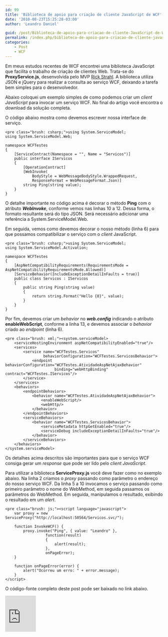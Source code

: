 ```yaml
---
id: 99
title: 'Biblioteca de apoio para criação de cliente JavaScript de WCF'
date: '2010-08-23T15:25:28-03:00'
author: 'Leandro Daniel'

guid: /post/Biblioteca-de-apoio-para-criacao-de-cliente-JavaScript-de-WCF.aspx
permalink: /index.php/biblioteca-de-apoio-para-criacao-de-cliente-javascript-de-wcf/
categories:
    - Post
    - WCF
---
```


Em meus estudos recentes de WCF encontrei uma biblioteca JavaScript que facilita o trabalho de criação de clientes Web. Trata-se do **ProxyService.js**, desenvolvida pelo MVP [Rick Strahl](http://www.west-wind.com/weblog/). A biblioteca utiliza JSON e jQuery para realizar a consulta ao serviço WCF, deixando a tarefa bem simples para o desenvolvedor.

Abaixo coloquei um exemplo simples de como podemos criar um *client* *JavaScript* para invocar um serviço WCF. No final do artigo você encontra o download da solução completa.

O código abaixo mostra como devemos escrever nossa interface de serviço.

```
<pre class="brush: csharp;">using System.ServiceModel;
using System.ServiceModel.Web;

namespace WCFTestes
{
    [ServiceContract(Namespace = "", Name = "Servicos")]
    public interface IServicos
    {
        [OperationContract]
        [WebInvoke(
            BodyStyle = WebMessageBodyStyle.WrappedRequest, 
            ResponseFormat = WebMessageFormat.Json)]
        string Ping(string value);
    }
}
```

O detalhe importante no código acima é decorar o método **Ping** com o atributo ***WebInvoke***, conforme vemos nas linhas 10 a 12. Dessa forma, o formato resultante será do tipo JSON. Será necessário adicionar uma referência a System.ServiceModel.Web.

Em seguida, vemos como devemos decorar o nosso método (linha 6) para que possamos compatibilizar o serviço com o *client* JavaScript.

```
<pre class="brush: csharp;">using System.ServiceModel;
using System.ServiceModel.Activation;

namespace WCFTestes
{
    [AspNetCompatibilityRequirements(RequirementsMode = AspNetCompatibilityRequirementsMode.Allowed)]
    [ServiceBehavior(IncludeExceptionDetailInFaults = true)]
    public class Servicos : IServicos
    {
        public string Ping(string value)
        {
            return string.Format("Hello {0}", value);
        }
    }
}
```

Por fim, devemos criar um *behavior* no ***web.config*** indicando o atributo **enableWebScript**, conforme a linha 13, e devemos associar o *behavior* criado ao *endpoint* (linha 6).

```
<pre class="brush: xml;"><system.serviceModel>
    <serviceHostingEnvironment aspNetCompatibilityEnabled="true"/>
    <services>
        <service name="WCFTestes.Servicos" 
                 behaviorConfiguration="WCFTestes.ServicosBehavior">
            <endpoint behaviorConfiguration="WCFTestes.AtividadeAspNetAjaxBehavior" 
                      binding="webHttpBinding" contract="WCFTestes.IServicos"/>
        </service>
    </services>
    <behaviors>
        <endpointBehaviors>
            <behavior name="WCFTestes.AtividadeAspNetAjaxBehavior">
                <enableWebScript/>
                <webHttp/>
            </behavior>
        </endpointBehaviors>
        <serviceBehaviors>
            <behavior name="WCFTestes.ServicosBehavior">
                <serviceMetadata httpGetEnabled="true"/>
                <serviceDebug includeExceptionDetailInFaults="true"/>
            </behavior>
        </serviceBehaviors>
    </behaviors>
</system.serviceModel>
```

Os detalhes acima descritos são importantes para que o serviço WCF consiga gerar um *response* que pode ser lido pelo *client* *JavaScript*.

Para utilizar a biblioteca **ServiceProxy.js** você deve fazer como no exemplo abaixo. Na linha 2 criamos o *proxy* passando como parâmetro o endereço do nosso serviço WCF. Da linha 5 a 10 invocamos o serviço passando como primeiro parâmetro o nome do WebMethod, em seguida passamos os parâmetros do WebMethod. Em seguida, manipulamos o resultado, exibindo o resultado em um *alert*.

```
<pre class="brush: js;"><script language="javascript">
    var proxy = new ServiceProxy("http://localhost:50564/Servicos.svc/");
    
    function InvokeWCF() {
        proxy.invoke("Ping", { value: "Leandro" },
                  function(result) 
                  {
                      alert(result);
                  },
                  onPageError);           
    }

    function onPageError(error) {
        alert("Ocorreu um erro: " + error.message);
    }
</script>
```

O código-fonte completo deste post pode ser baixado no link abaixo.

<iframe frameborder="0" marginheight="0" marginwidth="0" scrolling="no" src="http://cid-682bb4abc622d264.office.live.com/embedicon.aspx/.Public/WCFJavaScriptClient.zip" style="padding-bottom: 0px; background-color: #fcfcfc; padding-left: 0px; width: 98px; padding-right: 0px; height: 115px; padding-top: 0px" title="Preview"></iframe>